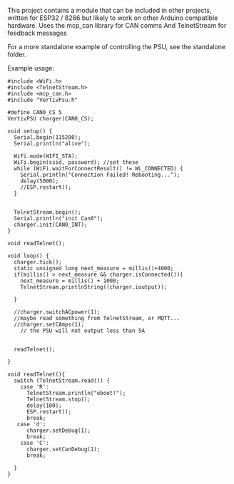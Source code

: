 This project contains a module that can be included in other projects, written for ESP32 / 8266 but likely to work on other Arduino compatible hardware.
Uses the mcp_can library for CAN comms
And TelnetStream for feedback messages

For a more standalone example of controlling the PSU, see the standalone folder.

Example usage:
```
#include <WiFi.h>
#include <TelnetStream.h>
#include <mcp_can.h>
#include "VertivPsu.h"

#define CAN0_CS 5
VertivPSU charger(CAN0_CS);

void setup() {
  Serial.begin(115200);
  Serial.println("alive");
  
  WiFi.mode(WIFI_STA);
  WiFi.begin(ssid, password); //set these
  while (WiFi.waitForConnectResult() != WL_CONNECTED) {
    Serial.println("Connection Failed! Rebooting...");
    delay(5000);
    //ESP.restart();
  }

  
  TelnetStream.begin();
  Serial.println("init Can0");
  charger.init(CAN0_INT);
}

void readTelnet();

void loop() {
  charger.tick();
  static unsigned long next_measure = millis()+4000;
  if(millis() > next_measure && charger.isConnected()){
    next_measure = millis() + 1000;
    TelnetStream.printlnString((charger.ioutput));
    
  }
  
  //charger.switchACpower(1);
  //maybe read something from TelnetStream, or MQTT...
  //charger.setCAmps(1);
    // the PSU will not output less than 5A
   
   
  readTelnet();
  
}

void readTelnet(){
  switch (TelnetStream.read()) {
    case 'R':
      TelnetStream.println("eboot!");
      TelnetStream.stop();
      delay(100);
      ESP.restart();
      break;
   case 'd':
      charger.setDebug(1);
      break;
    case 'C':
      charger.setCanDebug(1);
      break; 

  }
}
```
